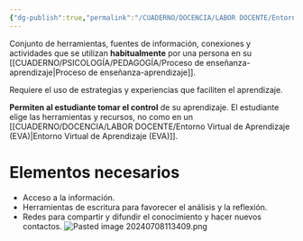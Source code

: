 ```yaml
---
{"dg-publish":true,"permalink":"/CUADERNO/DOCENCIA/LABOR DOCENTE/Entorno personal de aprendizaje (PLE)/"}
---
```


Conjunto de herramientas, fuentes de información, conexiones y actividades que se utilizan **habitualmente** por una persona en su [[CUADERNO/PSICOLOGÍA/PEDAGOGÍA/Proceso de enseñanza-aprendizaje\|Proceso de enseñanza-aprendizaje]].

Requiere el uso de estrategias y experiencias que faciliten el aprendizaje.

**Permiten al estudiante tomar el control** de su aprendizaje. El estudiante elige las herramientas y recursos, no como en un [[CUADERNO/DOCENCIA/LABOR DOCENTE/Entorno Virtual de Aprendizaje (EVA)\|Entorno Virtual de Aprendizaje (EVA)]].

# Elementos necesarios
- Acceso a la información.
- Herramientas de escritura para favorecer el análisis y la reflexión.
- Redes para compartir y difundir el conocimiento y hacer nuevos contactos.
![Pasted image 20240708113409.png](/img/user/MEDIA/Pasted%20image%2020240708113409.png)

